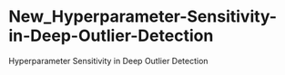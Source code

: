 # New_Hyperparameter-Sensitivity-in-Deep-Outlier-Detection
Hyperparameter Sensitivity in Deep Outlier Detection
